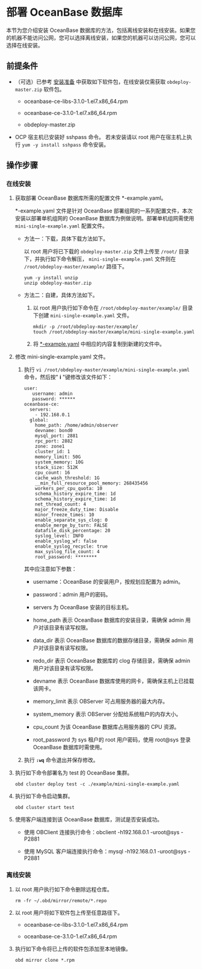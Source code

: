 部署 OceanBase 数据库 
=====================================

本节为您介绍安装 OceanBase 数据库的方法，包括离线安装和在线安装。如果您的机器不能访问公网，您可以选择离线安装，如果您的机器可以访问公网，您可以选择在线安装。

前提条件 
-------------------------

* （可选）已参考 [安装准备](../4.installation-preparation.md) 中获取如下软件包，在线安装仅需获取 `obdeploy-master.zip` 软件包。

  * oceanbase-ce-libs-3.1.0-1.el7.x86_64.rpm

    
  
  * oceanbase-ce-3.1.0-1.el7.x86_64.rpm

    
  
  * obdeploy-master.zip

    
  

  

*
  OCP 宿主机已安装好 sshpass 命令。
  若未安装请以 root 用户在宿主机上执行 `yum -y install sshpass` 命令安装。
  




操作步骤 
-------------------------

### 在线安装 

1. 获取部署 OceanBase 数据库所需的配置文件 \*-example.yaml。

   \*-example.yaml 文件是针对 OceanBase 部署组网的一系列配置文件，本次安装以部署单机组网的 OceanBase 数据库为例做说明。部署单机组网需使用 `mini-single-example.yaml` 配置文件。
   * 方法一：下载，具体下载方法如下。

     以 root 用户将已下载的 `obdeploy-master.zip` 文件上传至 `/root/` 目录下，并执行如下命令解压， `mini-single-example.yaml` 文件则在 `/root/obdeploy-master/example/` 路径下。

     ```unknow
     yum -y install unzip
     unzip obdeploy-master.zip
     ```

     
   
   * 方法二：自建，具体方法如下。

     1. 以 root 用户执行如下命令在 `/root/obdeploy-master/example/` 目录下创建 `mini-single-example.yaml` 文件。

        ```unknow
        mkdir -p /root/obdeploy-master/example/
        touch /root/obdeploy-master/example/mini-single-example.yaml
        ```

        
     
     2. 将 [\*-example.yaml](../8.deploy-appendix/2.example-yaml.md) 中相应的内容复制到新建的文件中。

        
     

     
   

   

2. 修改 mini-single-example.yaml 文件。

   1. 执行 `vi /root/obdeploy-master/example/mini-single-example.yaml` 命令，然后按" **i** "键修改该文件如下：

      ```unknow
      user:
         username: admin
         password: ******
      oceanbase-ce:
        servers:
          - 192.168.0.1
        global:
          home_path: /home/admin/observer
          devname: bond0
          mysql_port: 2881
          rpc_port: 2882
          zone: zone1
          cluster_id: 1
          memory_limit: 50G
          system_memory: 10G
          stack_size: 512K
          cpu_count: 16
          cache_wash_threshold: 1G
          __min_full_resource_pool_memory: 268435456
          workers_per_cpu_quota: 10
          schema_history_expire_time: 1d
          schema_history_expire_time: 1d
          net_thread_count: 4
          major_freeze_duty_time: Disable
          minor_freeze_times: 10
          enable_separate_sys_clog: 0
          enable_merge_by_turn: FALSE
          datafile_disk_percentage: 20
          syslog_level: INFO
          enable_syslog_wf: false
          enable_syslog_recycle: true
          max_syslog_file_count: 4
          root_password: ********
      ```

      

      其中应注意如下参数：
      * username：OceanBase 的安装用户，按规划应配置为 admin。

        
      
      * password：admin 用户的密码。

        
      
      * servers 为 OceanBase 安装的目标主机。

        
      
      * home_path 表示 OceanBase 数据库的安装目录，需确保 admin 用户对该目录有读写权限。

        
      
      * data_dir 表示 OceanBase 数据库的数据存储目录，需确保 admin 用户对该目录有读写权限。

        
      
      * redo_dir 表示 OceanBase 数据库的 clog 存储目录，需确保 admin 用户对该目录有读写权限。

        
      
      * devname 表示 OceanBase 数据库使用的网卡，需确保主机上已挂载该网卡。

        
      
      * memory_limit 表示 OBServer 可占用服务器的最大内存。

        
      
      * system_memory 表示 OBServer 分配给系统租户的内存大小。

        
      
      * cpu_count 为该 OceanBase 数据库占用服务器的 CPU 资源。

        
      
      * root_password 为 sys 租户的 root 用户密码，使用 root@sys 登录 OceanBase 数据库时需使用。

        
      

      
   
   2. 执行 **`:wq`** 命令退出并保存修改。

      
   

   

3. 执行如下命令部署名为 test 的 OceanBase 集群。

   ```unknow
   obd cluster deploy test -c ./example/mini-single-example.yaml
   ```

   

4. 执行如下命令启动集群。

   ```unknow
   obd cluster start test
   ```

   

5. 使用客户端连接到该 OceanBase 数据库，测试是否安装成功。

   * 使用 OBClient 连接执行命令：obclient -h192.168.0.1 -uroot@sys -P2881

     
   
   * 使用 MySQL 客户端连接执行命令：mysql -h192.168.0.1 -uroot@sys -P2881

     
   

   




### 离线安装 

1. 以 root 用户执行如下命令删除远程仓库。

   ```unknow
   rm -fr ~/.obd/mirror/remote/*.repo
   ```

   

2. 以 root 用户将如下软件包上传至任意路径下。

   * oceanbase-ce-libs-3.1.0-1.el7.x86_64.rpm

     
   
   * oceanbase-ce-3.1.0-1.el7.x86_64.rpm

     
   

   

3. 执行如下命令将已上传的软件包添加至本地镜像。

   ```unknow
   obd mirror clone *.rpm
   ```

   



